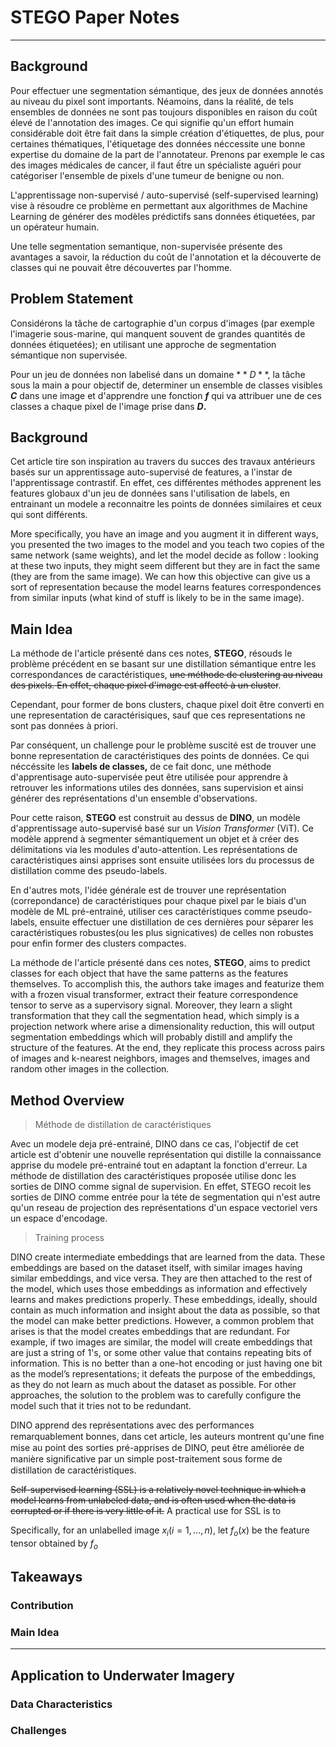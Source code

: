# STEGO Paper Notes
---
## Background

Pour effectuer une segmentation sémantique, des jeux de données annotés au niveau du pixel sont importants. Néamoins, dans la réalité, de tels ensembles de données ne sont pas toujours disponibles en raison du coût élevé de l'annotation des images. Ce qui signifie qu'un effort humain considérable doit être fait dans la simple création d'étiquettes, de plus, pour certaines thématiques, l'étiquetage des données néccessite une bonne expertise du domaine de la part de l'annotateur. Prenons par exemple le cas des images médicales de cancer, il faut ếtre un spécialiste aguéri pour catégoriser l'ensemble de pixels d'une tumeur de benigne ou non.


L'apprentissage non-supervisé / auto-supervisé (self-supervised learning) vise à résoudre ce problème en permettant aux algorithmes de Machine Learning de générer des modèles prédictifs sans données étiquetées, par un opérateur humain.


Une telle segmentation semantique, non-supervisée présente des avantages a savoir, la réduction du coût de l'annotation et la découverte de classes qui ne pouvait être découvertes par l'homme.

## Problem Statement

Considérons la tâche de cartographie d'un corpus d'images (par exemple l'imagerie sous-marine, qui manquent souvent de grandes quantités de données étiquetées); en utilisant une approche de segmentation sémantique non supervisée.

Pour un jeu de données non labelisé dans un domaine $**D**$, la tâche sous la main a pour objectif de, determiner un ensemble de classes visibles **$C$** dans une image et d'apprendre une fonction **$f$** qui va attribuer une de ces classes a chaque pixel de l'image prise dans **$D$.**

## Background

Cet article tire son inspiration au travers du succes des travaux antérieurs basés sur un apprentissage auto-supervisé de features, a l'instar de l'apprentissage contrastif. En effet, ces différentes méthodes apprenent les features globaux d'un jeu de données sans l'utilisation de labels, en entrainant un modele a reconnaitre les points de données similaires et ceux qui sont différents.  

More specifically, you have an image and you augment it in different ways, you presented the two images to the model and you teach two copies of the same network (same weights), and let the model decide as follow : looking at these two inputs, they might seem different but they are in fact the same (they are from the same image). We can how this objective can give us a sort of representation because the model learns features correspondences from similar inputs (what kind of stuff is likely to be in the same image).

## Main Idea

La méthode de l'article présenté dans ces notes, **STEGO**, résouds le problème précédent en se basant sur une distillation sémantique entre les correspondances de caractéristiques, ~~une méthode de clustering au niveau des pixels. En effet, chaque pixel d'image est affecté à un cluster~~.

Cependant, pour former de bons clusters, chaque pixel doit être converti en une representation de caractérisiques, sauf que ces representations ne sont pas données à priori.

Par conséquent, un challenge pour le problème suscité est de trouver une bonne representation de caractéristiques des points de données. Ce qui néccéssite les **labels de classes,** de ce fait donc, une méthode d'apprentisage auto-supervisée peut être utilisée pour apprendre à retrouver les informations utiles des données, sans supervision et ainsi générer des représentations d'un ensemble d'observations.

Pour cette raison, **STEGO** est construit au dessus de **DINO**, un modèle d'apprentissage auto-supervisé basé sur un *Vision Transformer* (ViT). Ce modèle apprend à segmenter sémantiquement un objet et à créer des délimitations via les modules d'auto-attention. Les représentations de caractéristiques ainsi apprises sont ensuite utilisées lors du processus de distillation comme des pseudo-labels.

En d'autres mots, l'idée générale est de trouver une représentation (correpondance) de caractéristiques pour chaque pixel par le biais d'un modèle de ML pré-entrainé, utiliser ces caractéristiques comme pseudo-labels, ensuite effectuer une distillation de ces dernières pour séparer les caractéristiques robustes(ou les plus signicatives) de celles non robustes pour enfin former des clusters compactes.


La méthode de l'article présenté dans ces notes, **STEGO**, aims to predict classes for each object that have the same patterns as the features themselves. To accomplish this, the authors take images and featurize them with a frozen visual transformer, extract their feature correspondence tensor to serve as a supervisory signal. Moreover, they learn a slight transformation that they call the segmentation head, which simply is a projection network where arise a dimensionality reduction, this will output segmentation embeddings which will probably distill and amplify the structure of the features. At the end, they replicate this process across pairs of images and k-nearest neighbors, images and themselves, images and random other images in the collection. 


## Method Overview

> Méthode de distillation de caractéristiques

Avec un modele deja pré-entrainé, DINO dans ce cas, l'objectif de cet article est d'obtenir une nouvelle représentation qui distille la connaissance apprise du modele pré-entrainé tout en adaptant la fonction d'erreur. La méthode de distillation des caractéristiques proposée utilise donc les sorties de DINO comme signal de supervision. En effet, STEGO recoit les sorties de DINO comme entrée pour la téte de segmentation qui n'est autre qu'un reseau de projection des représentations d'un espace vectoriel vers un espace d'encodage.

>Training process

DINO create intermediate embeddings that are learned from the data. These embeddings are based on the dataset itself, with similar images having similar embeddings, and vice versa. They are then attached to the rest of the model, which uses those embeddings as information and effectively learns and makes predictions properly. These embeddings, ideally, should contain as much information and insight about the data as possible, so that the model can make better predictions. However, a common problem that arises is that the model creates embeddings that are redundant. For example, if two images are similar, the model will create embeddings that are just a string of 1's, or some other value that contains repeating bits of information. This is no better than a one-hot encoding or just having one bit as the model’s representations; it defeats the purpose of the embeddings, as they do not learn as much about the dataset as possible. For other approaches, the solution to the problem was to carefully configure the model such that it tries not to be redundant.

DINO apprend des représentations avec des performances remarquablement bonnes, dans cet article, les auteurs montrent qu'une ﬁne mise au point des sorties pré-apprises de DINO, peut être améliorée de manière signiﬁcative par un simple post-traitement sous forme de distillation de caractéristiques.

~~Self-supervised learning (SSL) is a relatively novel technique in which a model learns from unlabeled data, and is often used when the data is corrupted or if there is very little of it.~~ A practical use for SSL is to 

Specifically, for an unlabelled image $x_i(i=1,...,n)$, let $f_o(x)$ be the feature tensor obtained by $f_o$




## Takeaways

### Contribution

### Main Idea
---
## Application to Underwater Imagery

### Data Characteristics

### Challenges
